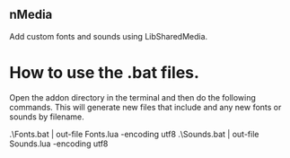 ## nMedia
Add custom fonts and sounds using LibSharedMedia.

# How to use the .bat files.

Open the addon directory in the terminal and then do the following commands.
This will generate new files that include and any new fonts or sounds by filename.

.\Fonts.bat | out-file Fonts.lua -encoding utf8
.\Sounds.bat | out-file Sounds.lua -encoding utf8